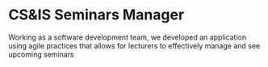 CS&IS Seminars Manager
===============

Working as a software development team, we developed an application using agile practices that allows for lecturers to effectively manage and see upcoming seminars
